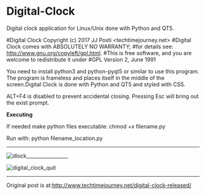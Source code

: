 # Digital-Clock
 Digital clock application for Linux/Unix done with Python and QT5. 

#Digital Clock Copyright (c) 2017 JJ Posti <techtimejourney.net>
#Digital Clock comes with ABSOLUTELY NO WARRANTY;
#for details see: http://www.gnu.org/copyleft/gpl.html.
#This is free software, and you are welcome to redistribute it under
#GPL Version 2, June 1991

You need to install python3 and python-pyqt5 or similar to use this program. The program is frameless and places itself in the middle of the screen.Digital Clock is done with Python and QT5 and styled with CSS.

ALT+F4 is disabled to prevent accidental closing. Pressing Esc will bring out the exist prompt.

<b>Executing</b>

If needed make python files executable: chmod +x filename.py

Run with: python filename_location.py

_______________________
![dlock](https://user-images.githubusercontent.com/29865797/36945773-a9e57d9e-1faa-11e8-8bbe-fe62bc089ea2.jpg)_________________

![digital_clock_quit](https://user-images.githubusercontent.com/29865797/29722106-3ebf2a38-89c8-11e7-9509-b5c7a6a311c1.jpg)
_____________________
Original post is at:http://www.techtimejourney.net/digital-clock-released/
